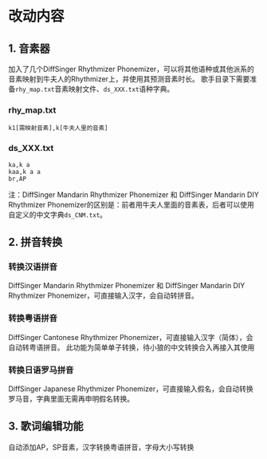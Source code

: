 # 改动内容
## 1. 音素器
加入了几个DiffSinger Rhythmizer Phonemizer，可以将其他语种或其他派系的音素映射到牛夫人的Rhythmizer上，并使用其预测音素时长。
歌手目录下需要准备`rhy_map.txt`音素映射文件、`ds_XXX.txt`语种字典。
### rhy_map.txt
```
k1[需映射音素],k[牛夫人里的音素]
```

### ds_XXX.txt
```
ka,k a
kaa,k a a
br,AP
```
注：DiffSinger Mandarin Rhythmizer Phonemizer 和 DiffSinger Mandarin DIY Rhythmizer Phonemizer的区别是：前者用牛夫人里面的音素表，后者可以使用自定义的中文字典`ds_CNM.txt`。
## 2. 拼音转换
### 转换汉语拼音
DiffSinger Mandarin Rhythmizer Phonemizer 和 DiffSinger Mandarin DIY Rhythmizer Phonemizer，可直接输入汉字，会自动转拼音。

### 转换粤语拼音
DiffSinger Cantonese Rhythmizer Phonemizer，可直接输入汉字（简体），会自动转粤语拼音。
此功能为简单单子转换，待小狼的中文转换合入再接入其使用

### 转换日语罗马拼音
DiffSinger Japanese Rhythmizer Phonemizer，可直接输入假名，会自动转换罗马音，字典里面无需再申明假名转换。

## 3. 歌词编辑功能
自动添加AP，SP音素，汉字转换粤语拼音，字母大小写转换

